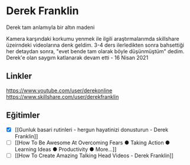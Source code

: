 # Derek Franklin
Derek tam anlamıyla bir altın madeni

Kamera karşındaki korkumu yenmek ile ilgili araştırmalarımda skillshare üzeirndeki videolarına denk geldim. 3-4 ders ilerledikten sonra bahsettiği her detaydan sonra, "evet bende tam olarak böyle düşünmüştüm" dedim. Derek'e olan saygım katlanarak devam etti - 16 Nisan 2021

## Linkler
https://www.youtube.com/user/derekonline
https://www.skillshare.com/user/derekfranklin

## Eğitimler
- [x] [[Gunluk basari rutinleri - hergun hayatinizi donusturun - Derek Franklin]]
- [ ] [[How To Be Awesome At Overcoming Fears ● Taking Action ● Learning Ideas ● Productivity ● More...]]
- [ ] [[How To Create Amazing Talking Head Videos - Derek Franklin]]